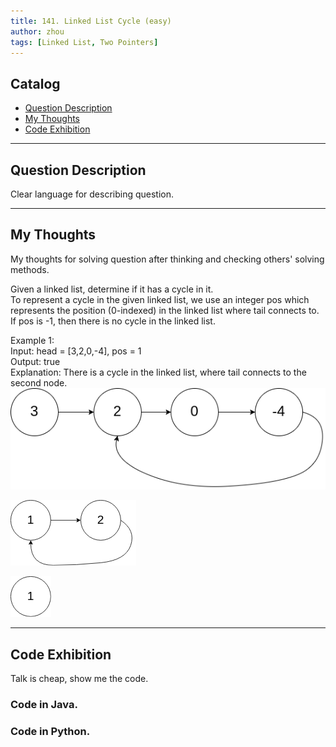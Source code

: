 ```yaml
---
title: 141. Linked List Cycle (easy)                   
author: zhou      
tags: [Linked List, Two Pointers]            
---
```


       

## Catalog  
+ [Question Description](#partI)
+ [My Thoughts](#partII)
+ [Code Exhibition](#partIII)

----------------------------------

## Question Description
Clear language for describing question.    



----------------------------------

## My Thoughts
My thoughts for solving question after thinking and checking others' solving methods.        

Given a linked list, determine if it has a cycle in it.      
To represent a cycle in the given linked list, we use an integer pos which represents the position (0-indexed) in the linked list where tail connects to. If pos is -1, then there is no cycle in the linked list.     

Example 1:     
Input: head = [3,2,0,-4], pos = 1    
Output: true    
Explanation: There is a cycle in the linked list, where tail connects to the second node.     
![Example Image1](img/img141-0.png )  


![Example Image2](img/img141-1.png )  


![Example Image3](img/img141-2.png )  




----------------------------------

## Code Exhibition
Talk is cheap, show me the code.    
### Code in Java.     



### Code in Python.   




